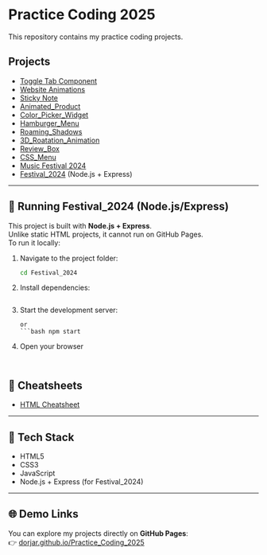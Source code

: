 # Practice Coding 2025

This repository contains my practice coding projects.

## Projects
- [Toggle Tab Component](./toggle-tab-component/)
- [Website Animations](./website-animations/)
- [Sticky Note](./Sticky-Note/)
- [Animated_Product](./Animated_Product/)
- [Color_Picker_Widget](./Color_Picker_Widget/)
- [Hamburger_Menu](./Hamburger_Menu/)
- [Roaming_Shadows](./Roaming_Shadows/)
- [3D_Roatation_Animation](./3D_Roatation_Animation/)
- [Review_Box](./Review_Box/)
- [CSS_Menu](./CSS_Menu/)
- [Music Festival 2024](./Web_Assessment_2024/)
- [Festival_2024](./Festival_2024/) (Node.js + Express)

---

## 🚀 Running Festival_2024 (Node.js/Express)

This project is built with **Node.js + Express**.  
Unlike static HTML projects, it cannot run on GitHub Pages.  
To run it locally:

1. Navigate to the project folder:
   ```bash
   cd Festival_2024
2. Install dependencies:
   ```bash npm install
3. Start the development server: 
    ```bashnode index.js
    or
    ```bash npm start
4. Open your browser
   ```bash http://localhost:5000/



## 📘 Cheatsheets
- [HTML Cheatsheet](./HTML_Cheatsheet.md)

---

## 🔧 Tech Stack
- HTML5  
- CSS3  
- JavaScript 
- Node.js + Express (for Festival_2024)

---

## 🌐 Demo Links
You can explore my projects directly on **GitHub Pages**:  
👉 [dorjar.github.io/Practice_Coding_2025](https://dorjar.github.io/Practice_Coding_2025/)  







